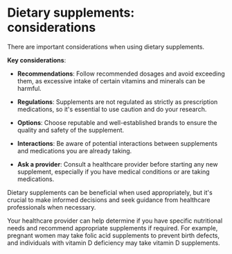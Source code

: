 <!--
source: gpt-3 + jph editing
tags: supplements
-->

# Dietary supplements: considerations

There are important considerations when using dietary supplements.

**Key considerations**:

* **Recommendations**: Follow recommended dosages and avoid exceeding them, as excessive intake of certain vitamins and minerals can be harmful.

* **Regulations**: Supplements are not regulated as strictly as prescription medications, so it's essential to use caution and do your research.

* **Options**: Choose reputable and well-established brands to ensure the quality and safety of the supplement.

* **Interactions**: Be aware of potential interactions between supplements and medications you are already taking.

* **Ask a provider**: Consult a healthcare provider before starting any new supplement, especially if you have medical conditions or are taking medications.

Dietary supplements can be beneficial when used appropriately, but it's crucial to make informed decisions and seek guidance from healthcare professionals when necessary.

Your healthcare provider can help determine if you have specific nutritional needs and recommend appropriate supplements if required.  For example, pregnant women may take folic acid supplements to prevent birth defects, and individuals with vitamin D deficiency may take vitamin D supplements.
